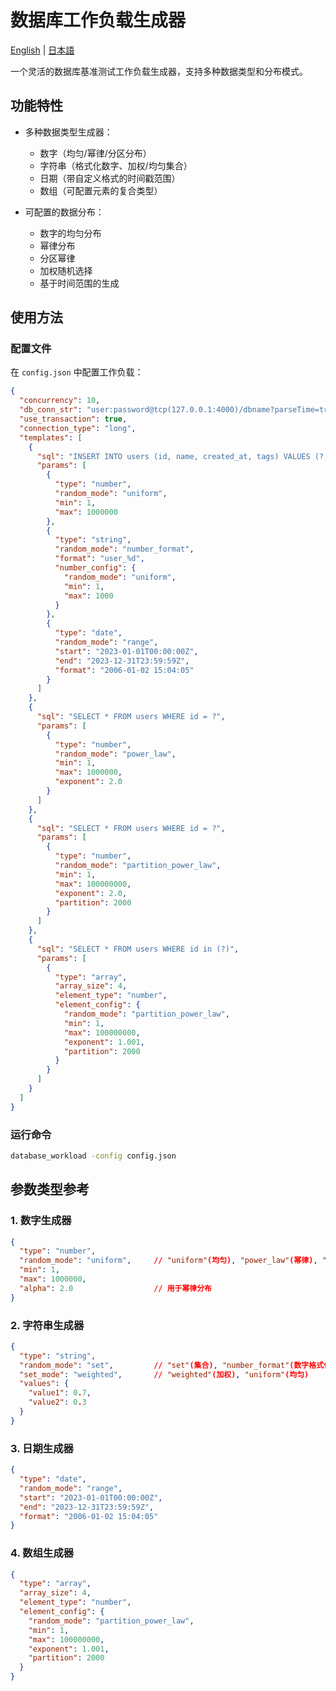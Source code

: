 # 数据库工作负载生成器

[English](README.md) | [日本語](README-ja.md)

一个灵活的数据库基准测试工作负载生成器，支持多种数据类型和分布模式。

## 功能特性

- 多种数据类型生成器：
  - 数字（均匀/幂律/分区分布）
  - 字符串（格式化数字、加权/均匀集合）
  - 日期（带自定义格式的时间戳范围）
  - 数组（可配置元素的复合类型）

- 可配置的数据分布：
  - 数字的均匀分布
  - 幂律分布
  - 分区幂律
  - 加权随机选择
  - 基于时间范围的生成

## 使用方法

### 配置文件

在 `config.json` 中配置工作负载：

```json
{
  "concurrency": 10,
  "db_conn_str": "user:password@tcp(127.0.0.1:4000)/dbname?parseTime=true",
  "use_transaction": true,
  "connection_type": "long",
  "templates": [
    {
      "sql": "INSERT INTO users (id, name, created_at, tags) VALUES (?, ?, ?, ?)",
      "params": [
        {
          "type": "number",
          "random_mode": "uniform",
          "min": 1,
          "max": 1000000
        },
        {
          "type": "string",
          "random_mode": "number_format",
          "format": "user_%d",
          "number_config": {
            "random_mode": "uniform",
            "min": 1,
            "max": 1000
          }
        },
        {
          "type": "date",
          "random_mode": "range",
          "start": "2023-01-01T00:00:00Z",
          "end": "2023-12-31T23:59:59Z",
          "format": "2006-01-02 15:04:05"
        }
      ]
    },
    {
      "sql": "SELECT * FROM users WHERE id = ?",
      "params": [
        {
          "type": "number",
          "random_mode": "power_law",
          "min": 1,
          "max": 1000000,
          "exponent": 2.0
        }
      ]
    },
    {
      "sql": "SELECT * FROM users WHERE id = ?",
      "params": [
        {
          "type": "number",
          "random_mode": "partition_power_law",
          "min": 1,
          "max": 100000000,
          "exponent": 2.0,
          "partition": 2000
        }
      ]
    },
    {
      "sql": "SELECT * FROM users WHERE id in (?)",
      "params": [
        {
          "type": "array",
          "array_size": 4,
          "element_type": "number",
          "element_config": {
            "random_mode": "partition_power_law",
            "min": 1,
            "max": 100000000,
            "exponent": 1.001,
            "partition": 2000
          }
        }
      ]
    }
  ]
}
```

### 运行命令

```bash
database_workload -config config.json
```

## 参数类型参考

### 1. 数字生成器

```json
{
  "type": "number",
  "random_mode": "uniform",     // "uniform"(均匀), "power_law"(幂律), "partitioned"(分区)
  "min": 1,
  "max": 1000000,
  "alpha": 2.0                  // 用于幂律分布
}
```

### 2. 字符串生成器

```json
{
  "type": "string",
  "random_mode": "set",         // "set"(集合), "number_format"(数字格式化)
  "set_mode": "weighted",       // "weighted"(加权), "uniform"(均匀)
  "values": {
    "value1": 0.7,
    "value2": 0.3
  }
}
```

### 3. 日期生成器

```json
{
  "type": "date",
  "random_mode": "range",
  "start": "2023-01-01T00:00:00Z",
  "end": "2023-12-31T23:59:59Z",
  "format": "2006-01-02 15:04:05"
}
```

### 4. 数组生成器

```json
{
  "type": "array",
  "array_size": 4,
  "element_type": "number",
  "element_config": {
    "random_mode": "partition_power_law",
    "min": 1,
    "max": 100000000,
    "exponent": 1.001,
    "partition": 2000
  }
}
```
